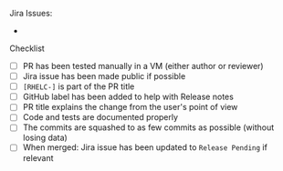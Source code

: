 <!-- Write a description of what the PR solves and how -->

<!-- Link to relevant Red Hat Jira issues -->
Jira Issues:

<!-- List below in format of [RHELC-](https://issues.redhat.com/browse/RHELC-) -->
-

Checklist

- [ ] PR has been tested manually in a VM (either author or reviewer)
- [ ] Jira issue has been made public if possible
- [ ] `[RHELC-]` is part of the PR title <!-- For a proper sync with Jira -->
- [ ] GitHub label has been added to help with Release notes <!-- enhancement, bug-fix, no-changelog, security-hardening, breaking-change, test-coverage-enhancement -->
- [ ] PR title explains the change from the user's point of view
- [ ] Code and tests are documented properly
- [ ] The commits are squashed to as few commits as possible (without losing data) <!-- The commits can be squashed to 1 commit, but then we might lose data regarding moving something to a new file and then refactoring for example. Hence squash without losing data -->
- [ ] When merged: Jira issue has been updated to `Release Pending` if relevant
